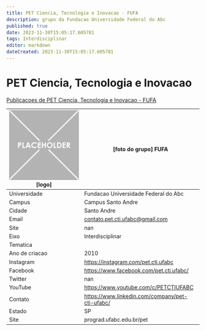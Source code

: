 ```yaml
---
title: PET Ciencia, Tecnologia e Inovacao - FUFA
description: grupo da Fundacao Universidade Federal do Abc
published: true
date: 2023-11-30T15:05:17.605781
tags: Interdisciplinar
editor: markdown
dateCreated: 2023-11-30T15:05:17.605781
---
```


# PET Ciencia, Tecnologia e Inovacao

[Publicacoes de PET Ciencia, Tecnologia e Inovacao - FUFA](/atividade/216PETCienciaTecnologiaeInovacaoFUFA/feed)

| ![placeholder.png](/placeholder.png) [logo] | [foto do grupo] FUFA         |
| ------------------------------------------- | ------------------------------------------------- |
| Universidade                                | Fundacao Universidade Federal do Abc      |
| Campus                                      | Campus Santo Andre            |
| Cidade                                      | Santo Andre             |
| Email                                       | contato.pet.cti.ufabc@gmail.com             |
| Site                                        | nan              |
| Eixo                                        | Interdisciplinar              |
| Tematica                                    |           |
| Ano de criacao                              | 2010        |
| Instagram                                   | https://instagram.com/pet.cti.ufabc         |
| Facebook                                    | https://www.facebook.com/pet.cti.ufabc/          |
| Twitter                                     | nan           |
| YouTube                                     | https://www.youtube.com/c/PETCTIUFABC           |
| Contato                                     | https://www.linkedin.com/company/pet-cti-ufabc/         |
| Estado                                      |  SP            |
| Site                                        | prograd.ufabc.edu.br/pet |
